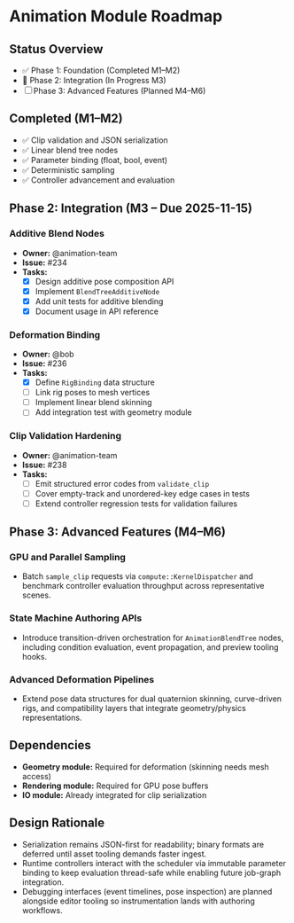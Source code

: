 # Animation Module Roadmap

## Status Overview
- ✅ Phase 1: Foundation (Completed M1–M2)
- 🔄 Phase 2: Integration (In Progress M3)
- ☐ Phase 3: Advanced Features (Planned M4–M6)

## Completed (M1–M2)
- ✅ Clip validation and JSON serialization
- ✅ Linear blend tree nodes
- ✅ Parameter binding (float, bool, event)
- ✅ Deterministic sampling
- ✅ Controller advancement and evaluation

## Phase 2: Integration (M3 – Due 2025-11-15)

### Additive Blend Nodes
- **Owner:** @animation-team
- **Issue:** #234
- **Tasks:**
  - [x] Design additive pose composition API
  - [x] Implement `BlendTreeAdditiveNode`
  - [x] Add unit tests for additive blending
  - [x] Document usage in API reference

### Deformation Binding
- **Owner:** @bob
- **Issue:** #236
- **Tasks:**
  - [x] Define `RigBinding` data structure
  - [ ] Link rig poses to mesh vertices
  - [ ] Implement linear blend skinning
  - [ ] Add integration test with geometry module

### Clip Validation Hardening
- **Owner:** @animation-team
- **Issue:** #238
- **Tasks:**
  - [ ] Emit structured error codes from `validate_clip`
  - [ ] Cover empty-track and unordered-key edge cases in tests
  - [ ] Extend controller regression tests for validation failures

## Phase 3: Advanced Features (M4–M6)

### GPU and Parallel Sampling
- Batch `sample_clip` requests via `compute::KernelDispatcher` and benchmark controller evaluation throughput across representative scenes.

### State Machine Authoring APIs
- Introduce transition-driven orchestration for `AnimationBlendTree` nodes, including condition evaluation, event propagation, and preview tooling hooks.

### Advanced Deformation Pipelines
- Extend pose data structures for dual quaternion skinning, curve-driven rigs, and compatibility layers that integrate geometry/physics representations.

## Dependencies
- **Geometry module:** Required for deformation (skinning needs mesh access)
- **Rendering module:** Required for GPU pose buffers
- **IO module:** Already integrated for clip serialization

## Design Rationale
- Serialization remains JSON-first for readability; binary formats are deferred until asset tooling demands faster ingest.
- Runtime controllers interact with the scheduler via immutable parameter binding to keep evaluation thread-safe while enabling future job-graph integration.
- Debugging interfaces (event timelines, pose inspection) are planned alongside editor tooling so instrumentation lands with authoring workflows.
